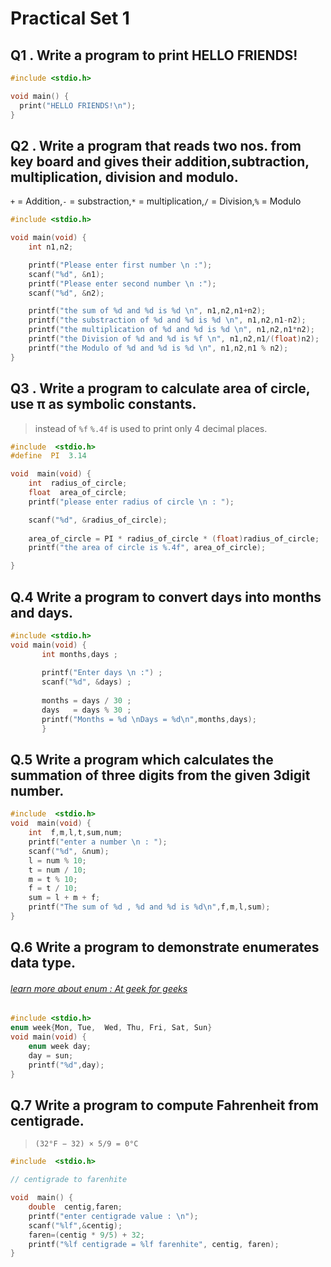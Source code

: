 # Practical Set 1
## Q1 . Write a program to print HELLO FRIENDS!
```c
#include <stdio.h>

void main() {
  print("HELLO FRIENDS!\n");
}
```




## Q2 . Write a program that reads two nos. from key board and gives their addition,subtraction, multiplication, division and modulo.
`+` = Addition,`-` = substraction,`*` = multiplication,`/` = Division,`%` = Modulo

```c
#include <stdio.h>

void main(void) {
    int n1,n2;

    printf("Please enter first number \n :");
    scanf("%d", &n1);
    printf("Please enter second number \n :");
    scanf("%d", &n2);

    printf("the sum of %d and %d is %d \n", n1,n2,n1+n2);
    printf("the substraction of %d and %d is %d \n", n1,n2,n1-n2);
    printf("the multiplication of %d and %d is %d \n", n1,n2,n1*n2);
    printf("the Division of %d and %d is %f \n", n1,n2,n1/(float)n2);
    printf("the Modulo of %d and %d is %d \n", n1,n2,n1 % n2);
}

```



## Q3 . Write a program to calculate area of circle, use π as symbolic constants.
> instead of `%f` `%.4f` is used to print only 4 decimal places. 
 


```c
#include  <stdio.h>
#define  PI  3.14

void  main(void) {
	int  radius_of_circle;
	float  area_of_circle;
	printf("please enter radius of circle \n : ");

	scanf("%d", &radius_of_circle);
	
	area_of_circle = PI * radius_of_circle * (float)radius_of_circle;
	printf("the area of circle is %.4f", area_of_circle);

}
```
## Q.4 Write a program to convert days into months and days.
```c
#include <stdio.h>
void main(void) {
	   int months,days ;                                    
                                                               
       printf("Enter days \n :") ;                                
       scanf("%d", &days) ;                                    
                                                               
       months = days / 30 ;                                    
       days   = days % 30 ;                                                                                         
       printf("Months = %d \nDays = %d\n",months,days);
       }
```
## Q.5 Write a program which calculates the summation of three digits from the given 3digit number.
```c
#include  <stdio.h>
void  main(void) {
	int  f,m,l,t,sum,num;
	printf("enter a number \n : ");
	scanf("%d", &num);
	l = num % 10;
	t = num / 10;
	m = t % 10;
	f = t / 10;
	sum = l + m + f;
	printf("The sum of %d , %d and %d is %d\n",f,m,l,sum);
}
```
## Q.6 Write a program to demonstrate enumerates data type.
###### [learn more about enum : At geek for geeks](https://www.geeksforgeeks.org/enumeration-enum-c/)

``` c
#include <stdio.h>
enum week{Mon, Tue,  Wed, Thu, Fri, Sat, Sun}
void main(void) {
	enum week day;
	day = sun;
	printf("%d",day);
}
```

## Q.7 Write a program to compute Fahrenheit from centigrade.
> `(32°F − 32) × 5/9 = 0°C`

```c
#include  <stdio.h>

// centigrade to farenhite

void  main() {
	double  centig,faren;
	printf("enter centigrade value : \n");
	scanf("%lf",&centig);
	faren=(centig * 9/5) + 32;
	printf("%lf centigrade = %lf farenhite", centig, faren);
}
```
 
